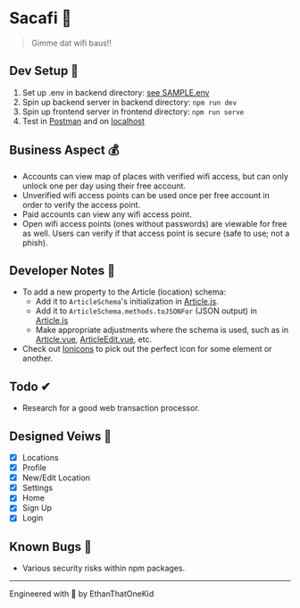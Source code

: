 # Sacafi 🥡
> Gimme dat wifi baus!!

## Dev Setup 🥾
1. Set up .env in backend directory: [see SAMPLE.env](backend/SAMPLE.env)
1. Spin up backend server in backend directory: `npm run dev`
1. Spin up frontend server in frontend directory: `npm run serve`
1. Test in [Postman](https://github.com/gothinkster/realworld/blob/master/api/Conduit.postman_collection.json) and on [localhost](http://localhost:8080)

## Business Aspect 💰
* Accounts can view map of places with verified wifi access, but can only unlock one per day using their free account.
* Unverified wifi access points can be used once per free account in order to verify the access point.
* Paid accounts can view any wifi access point.
* Open wifi access points (ones without passwords) are viewable for free as well. Users can verify if that access point is secure (safe to use; not a phish).

## Developer Notes 📝
* To add a new property to the Article (location) schema:
    * Add it to `ArticleSchema`'s initialization in [Article.js](backend\models\Article.js).
    * Add it to `ArticleSchema.methods.toJSONFor` (JSON output) in [Article.js](backend\models\Article.js)
    * Make appropriate adjustments where the schema is used, such as in [Article.vue](frontend\src\views\Article.vue), [ArticleEdit.vue](frontend\src\views\ArticleEdit.vue), etc.
* Check out [Ionicons](https://ionicons.com/) to pick out the perfect icon for some element or another.

## Todo ✔
* Research for a good web transaction processor.

## Designed Veiws 💅
* [x] Locations
* [x] Profile
* [x] New/Edit Location
* [x] Settings
* [x] Home
* [x] Sign Up
* [x] Login

## Known Bugs 🐛
* Various security risks within npm packages.

---

Engineered with 💖 by EthanThatOneKid